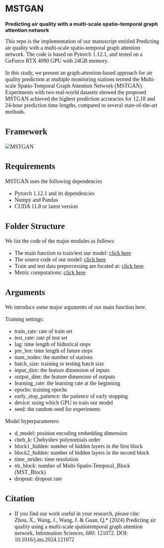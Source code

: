 
# MSTGAN 

### Predicting air quality with a multi-scale spatio-temporal graph attention network ###

<font face="Times new roman" size=4>
This repo is the implementation of our manuscript entitled Predicting air quality with a multi-scale spatio-temporal graph attention network. The code is based on Pytorch 1.12.1, and tested on a GeForce RTX 4090 GPU with 24GB memory.


In this study, we present an graph-attention-based approach for air quality prediction at multiple monitoring stations termed the Multi-scale Spatio-Temporal Graph Attention Network (MSTGAN). Experiments with two real-world datasets showed the proposed MSTGAN achieved the highest prediction accuracies for 12,18 and 24-hour prediction time lengths, compared to several state-of-the-art methods.

## Framework

![MSTGAN](./Fig/Fig2.jpg)


## Requirements
MSTGAN uses the following dependencies
 
- Pytorch 1.12.1 and its dependencies
- Numpy and Pandas
- CUDA 11.8 or latest version

## Folder Structure
We list the code of the major modules as follows:<br>
- The main function to train/test our model: [click here](./MSTGAN/code/main.py)<br>
- The source code of our model: [click here](./MSTGAN/code/model/MSTGAN.py)<br>
- Train and test data preporcessing are located at: [click here](./MSTGAN/code/utils/pro_data.py)<br>
- Metric computations: [click here](./MSTGAN/code/utils/All_Metrics.py)<br>

## Arguments
We introduce some major arguments of our main function here.

Training settings:
- train\_rate: rate of train set<br>
- test\_rate: rate pf test set<br>
- lag: time length of hidtorical steps<br>
- pre\_len: time length of future steps<br>
- num\_nodes: the number of stations<br>
- batch\_size: training or testing batch size<br>
- input\_dim: the feature dimension of inputs<br> 
- output\_dim: the feature dimension of outputs<br>
- learning\_rate: the learning rate at the beginning<br>
- epochs: training epochs<br>
- early\_stop_patience: the patience of early stopping<br>
- device: using which GPU to train our model<br>
- seed: the random seed for experiments<br>

Model hyperparameters:<br>
- d\_model: position encoding embedding dimension<br>
- cheb\_k: Chebyshev polynomials order<br>
- block1\_hidden: number of hidden layers in the first block<br>
- block2\_hidden: number of hidden layers in the second block<br>
- time\_strides: time resolution<br>
- nb\_block: number of Multi-Spatio-Temporal_Block (MST\_Block)<br>
- dropout: dropout rate<br>


## Citation
- If you find our work useful in your research, please cite:<br>
Zhou, X., Wang, J., Wang, J. & Guan, Q.* (2024) Predicting air quality using a multi-scale spatiotemporal graph attention network, Information Sciences, 680: 121072. DOI: 10.1016/j.ins.2024.121072


